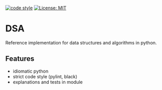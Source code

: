 [![code style](https://img.shields.io/badge/code%20style-black-000000.svg)](https://github.com/python/black)
[![License: MIT](https://black.readthedocs.io/en/stable/_static/license.svg)](LICENSE)

# DSA
Reference implementation for data structures and algorithms in python.

## Features
- idiomatic python
- strict code style (pylint, black)
- explanations and tests in module
